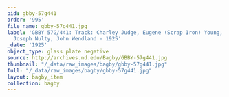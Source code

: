 ```yaml
---
pid: gbby-57g441
order: '995'
file_name: gbby-57g441.jpg
label: 'GBBY 57G/441: Track: Charley Judge, Eugene (Scrap Iron) Young, Francis McTiernan,
  Joseph Nulty, John Wendland - 1925'
_date: '1925'
object_type: glass plate negative
source: http://archives.nd.edu/Bagby/GBBY-57g441.jpg
thumbnail: "/_data/raw_images/bagby/gbby-57g441.jpg"
full: "/_data/raw_images/bagby/gbby-57g441.jpg"
layout: bagby_item
collection: bagby
---
```

